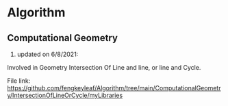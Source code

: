 # Algorithm
## Computational Geometry
1. updated on 6/8/2021:

Involved in Geometry Intersection Of Line and line, or line and Cycle.

File link: https://github.com/fengkeyleaf/Algorithm/tree/main/ComputationalGeometry/IntersectionOfLineOrCycle/myLibraries
